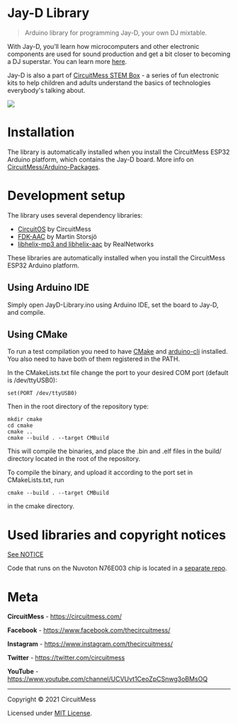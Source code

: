 # Jay-D Library
> Arduino library for programming Jay-D, your own DJ mixtable.


With Jay-D, you’ll learn how microcomputers and other electronic components are used for sound production and get a bit closer to becoming a DJ superstar. You can learn more [here](https://circuitmess.com/jay-d/).

Jay-D is also a part of [CircuitMess STEM Box](https://igg.me/at/stem-box/x#/) - a series of fun electronic kits to help children and adults understand the basics of technologies everybody's talking about.


![](https://circuitmess.com/wp-content/uploads/2021/05/jayd-nobg-resized-min.png)

# Installation

The library is automatically installed when you install the CircuitMess ESP32 Arduino platform, which contains the Jay-D board. More info on [CircuitMess/Arduino-Packages](https://github.com/CircuitMess/Arduino-Packages).

# Development setup

The library uses several dependency libraries:
- [CircuitOS](https://github.com/CircuitMess/CircuitOS) by CircuitMess
- [FDK-AAC](https://github.com/mstorsjo/fdk-aac) by Martin Storsjö
- [libhelix-mp3 and libhelix-aac](https://github.com/ultraembedded/libhelix-mp3) by RealNetworks

These libraries are automatically installed when you install the CircuitMess ESP32 Arduino platform.

## Using Arduino IDE

Simply open JayD-Library.ino using Arduino IDE, set the board to Jay-D, and compile.

## Using CMake

To run a test compilation you need to have [CMake](https://cmake.org/) and [arduino-cli](https://github.com/arduino/arduino-cli)  installed. You also need to have both of them registered in the PATH.

In the CMakeLists.txt file change the port to your desired COM port (default is /dev/ttyUSB0):
```
set(PORT /dev/ttyUSB0)
```
Then in the root directory of the repository type:
```
mkdir cmake
cd cmake
cmake ..
cmake --build . --target CMBuild
```
This will compile the binaries, and place the .bin and .elf files in the build/ directory located in the root of the repository.

To compile the binary, and upload it according to the port set in CMakeLists.txt, run

```cmake --build . --target CMBuild```

in the cmake directory.
# Used libraries and copyright notices
[See NOTICE](https://github.com/CircuitMess/JayD-Library/blob/master/NOTICE.md)

Code that runs on the Nuvoton N76E003 chip is located in a [separate repo](https://github.com/CircuitMess/JayD-Nuvoton-Firmware).

# Meta


**CircuitMess**  - https://circuitmess.com/

**Facebook** - https://www.facebook.com/thecircuitmess/

**Instagram** - https://www.instagram.com/thecircuitmess/

**Twitter** - https://twitter.com/circuitmess

**YouTube** - https://www.youtube.com/channel/UCVUvt1CeoZpCSnwg3oBMsOQ

----
Copyright © 2021 CircuitMess

Licensed under [MIT License](https://opensource.org/licenses/MIT).